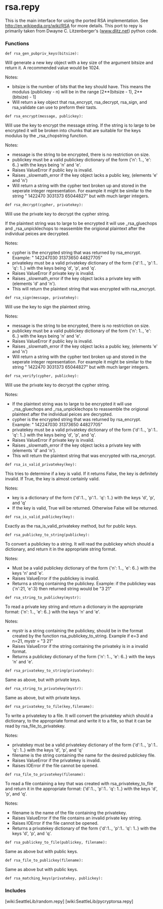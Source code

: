 # rsa.repy


This is the main interface for using the ported RSA implementation. See http://en.wikipedia.org/wiki/RSA for more details. This port to repy is primarily taken from Dwayne C. Litzenberger's (www.dlitz.net) python code.



### Functions


```
def rsa_gen_pubpriv_keys(bitsize):
```

   Will generate a new key object with a key size of the argument bitsize and return it. A recommended value would be 1024.
   
   Notes:

   * bitsize is the number of bits that the key should have. This means the modulus (publickey - n) will be in the range [2**(bitsize - 1), 2**(bitsize) - 1]           
   * Will return a key object that rsa_encrypt, rsa_decrypt, rsa_sign, and rsa_validate can use to preform their tasts.





```
def rsa_encrypt(message, publickey):
```

   Will use the key to encrypt the message string. If the string is to large to be encrypted it will be broken into chunks that are suitable for the keys modulus by the _rsa_chopstring function.
  
   Notes: 

   * message is the string to be encrypted, there is no restriction on size.
   * publickey must be a valid publickey dictionary of the form {'n': 1.., 'e': 6..} with the keys being 'n' and 'e'.
   * Raises ValueError if public key is invalid.
   * Raises _slowmath_error if the key object lacks a public key, (elements 'e' and 'n')
   * Will return a string with the cypher text broken up and stored in the seperate integer representation. For example it might be similar to the string " 1422470 3031373 65044827" but with much larger integers.





```
def rsa_decrypt(cypher, privatekey):
```
   
   Will use the private key to decrypt the cypher string.
    
   If the plaintext string was to large to be encrypted it will use _rsa_gluechops and _rsa_unpicklechops to reassemble the origional plaintext after the individual peices are decrypted.
  
   Notes: 

   * cypher is the encrypted string that was returned by rsa_encrypt. Example: " 142247030 31373650 44827705"
   * privatekey must be a valid privatekey dictionary of the form {'d':1.., 'p':1.. 'q': 1..} with the keys being 'd', 'p', and 'q'.
   * Raises ValueError if private key is invalid.
   * Raises _slowmath_error if the key object lacks a private key with (elements 'd' and 'n').
   * This will return the plaintext string that was encrypted with rsa_encrypt.





```
def rsa_sign(message, privatekey):
```

   Will use the key to sign the plaintext string.
        
   Notes:

   * message is the string to be encrypted, there is no restriction on size.
   * publickey must be a valid publickey dictionary of the form {'n': 1.., 'e': 6..} with the keys being 'n' and 'e'.
   * Raises ValueError if public key is invalid.
   * Raises _slowmath_error if the key object lacks a public key, (elements 'e' and 'n')
   * Will return a string with the cypher text broken up and stored in the seperate integer representation. For example it might be similar to the string " 1422470 3031373 65044827" but with much larger integers.





```
def rsa_verify(cypher, publickey):
```
   
   Will use the private key to decrypt the cypher string.
    
   Notes: 

   * If the plaintext string was to large to be encrypted it will use _rsa_gluechops and _rsa_unpicklechops to reassemble the origional plaintext after the individual peices are decrypted. 
   * cypher is the encrypted string that was returned by rsa_encrypt. Example: " 142247030 31373650 44827705"
   * privatekey must be a valid privatekey dictionary of the form {'d':1.., 'p':1.. 'q': 1..} with the keys being 'd', 'p', and 'q'.
   * Raises ValueError if private key is invalid.
   * Raises _slowmath_error if the key object lacks a private key with (elements 'd' and 'n').
   * This will return the plaintext string that was encrypted with rsa_encrypt.




```
def rsa_is_valid_privatekey(key):
```
   
   This tries to determine if a key is valid. If it returns False, the key is definitely invalid. If True, the key is almost certainly valid.
  
   Notes:

   * key is a dictionary of the form {'d':1.., 'p':1.. 'q': 1..} with the keys 'd', 'p', and 'q'    
   * If the key is valid, True will be returned. Otherwise False will be returned.




```
def rsa_is_valid_publickey(key):
```

   Exactly as the rsa_is_valid_privatekey method, but for public keys.




```
def rsa_publickey_to_string(publickey):
```
   To convert a publickey to a string. It will read the publickey which should a dictionary, and return it in the appropriate string format.
  
   Notes: 

   * Must be a valid publickey dictionary of the form {'n': 1.., 'e': 6..} with the keys 'n' and 'e'.
   * Raises ValueError if the publickey is invalid.
   * Returns a string containing the publickey. Example: if the publickey was {'n':21, 'e':3} then returned string would be "3 21"
  



```
def rsa_string_to_publickey(mystr):
```
   
   To read a private key string and return a dictionary in the appropriate format: {'n': 1.., 'e': 6..} with the keys 'n' and 'e'.
  
   Notes:

   * mystr is a string containing the publickey, should be in the format created by the function rsa_publickey_to_string. Example if e=3 and n=21, mystr = "3 21"
   * Raises ValueError if the string containing the privateky is in a invalid format.
   * Returns a publickey dictionary of the form {'n': 1.., 'e': 6..} with the keys 'n' and 'e'.
  



```
def rsa_privatekey_to_string(privatekey):
```
   
   Same as above, but with private keys.




```
def rsa_string_to_privatekey(mystr):
```
  
   Same as above, but with private keys.




```
def rsa_privatekey_to_file(key,filename):
```
   
   To write a privatekey to a file. It will convert the privatekey which should a dictionary, to the appropriate format and write it to a file, so that it can be read by rsa_file_to_privatekey.
  
   Notes: 

   * privatekey must be a valid privatekey dictionary of the form {'d':1.., 'p':1.. 'q': 1..} with the keys 'd', 'p', and 'q'
   * filename is the string containing the name for the desired publickey file.
   * Raises ValueError if the privatekey is invalid.
   * Raises IOError if the file cannot be opened.




```
def rsa_file_to_privatekey(filename):
```
   
   To read a file containing a key that was created with rsa_privatekey_to_file and return it in the appropriate format: {'d':1.., 'p':1.. 'q': 1..} with the keys 'd', 'p', and 'q'.
   
   Notes: 

   * filename is the name of the file containing the privatekey. 
   * Raises ValueError if the file contains an invalid private key string.
   * Raises IOError if the file cannot be opened.
   * Returns a privatekey dictionary of the form {'d':1.., 'p':1.. 'q': 1..} with the keys 'd', 'p', and 'q'.



```
def rsa_publickey_to_file(publickey, filename):
```
   Same as above but with public keys.



```
def rsa_file_to_publickey(filename):
```
   Same as above but with public keys.



```
def rsa_matching_keys(privatekey, publickey):
```


### Includes

[wiki:SeattleLib/random.repy]
[wiki:SeattleLib/pycryptorsa.repy]
    
